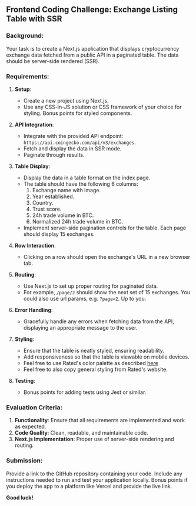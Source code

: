 ## Frontend Coding Challenge: Exchange Listing Table with SSR

### Background:

Your task is to create a Next.js application that displays cryptocurrency exchange data fetched from a public API in a paginated table. The data should be server-side rendered (SSR).


### Requirements:

1. **Setup**:
    - Create a new project using Next.js.
    - Use any CSS-in-JS solution or CSS framework of your choice for styling. Bonus points for styled components.

2. **API Integration**:
    - Integrate with the provided API endpoint: `https://api.coingecko.com/api/v3/exchanges`.
    - Fetch and display the data in SSR mode.
    - Paginate through results. 

3. **Table Display**:
    - Display the data in a table format on the index page.
    - The table should have the following 6 columns:
        1. Exchange name with image.
        2. Year established.
        3. Country.
        4. Trust score.
        5. 24h trade volume in BTC.
        6. Normalized 24h trade volume in BTC.
    - Implement server-side pagination controls for the table. Each page should display 15 exchanges.

4. **Row Interaction**:
    - Clicking on a row should open the exchange's URL in a new browser tab.

5. **Routing**:
    - Use Next.js to set up proper routing for paginated data.
    - For example, `/page/2` should show the next set of 15 exchanges. You could also use url params, e.g. `?page=2`. Up to you.

6. **Error Handling**:
    - Gracefully handle any errors when fetching data from the API, displaying an appropriate message to the user.

7. **Styling**:
    - Ensure that the table is neatly styled, ensuring readability.
    - Add responsiveness so that the table is viewable on mobile devices.
    - Feel free to use Rated's color palette as described [here](https://docs.rated.network/brand-resources/rated-brand-guidelines#powered-by-rated-badge)
    - Feel free to also copy general styling from Rated's website.

8. **Testing**:
    - Bonus points for adding tests using Jest or similar.

### Evaluation Criteria:

1. **Functionality**: Ensure that all requirements are implemented and work as expected.
2. **Code Quality**: Clean, readable, and maintainable code.
3. **Next.js Implementation**: Proper use of server-side rendering and routing.

### Submission:

Provide a link to the GitHub repository containing your code. Include any instructions needed to run and test your application locally. Bonus points if you deploy the app to a platform like Vercel and provide the live link.

**Good luck!**